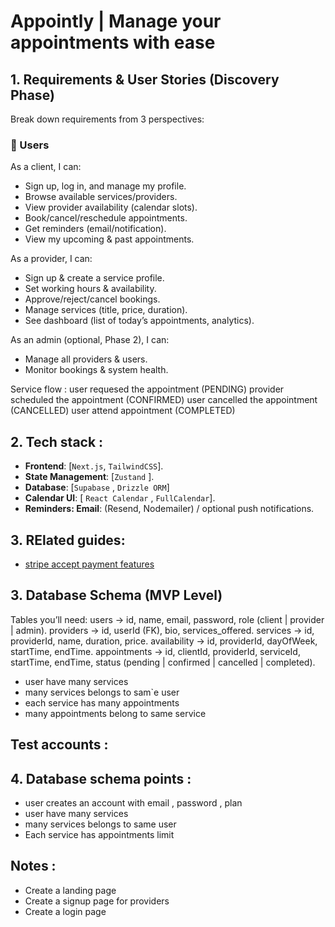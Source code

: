 # Appointly | Manage your appointments with ease 

## 1. Requirements & User Stories (Discovery Phase)
Break down requirements from 3 perspectives:

### 👤 Users
As a client, I can:

- Sign up, log in, and manage my profile.
- Browse available services/providers.
- View provider availability (calendar slots).
- Book/cancel/reschedule appointments.
- Get reminders (email/notification).
- View my upcoming & past appointments.

As a provider, I can:
- Sign up & create a service profile.
- Set working hours & availability.
- Approve/reject/cancel bookings.
- Manage services (title, price, duration).
- See dashboard (list of today’s appointments, analytics).

As an admin (optional, Phase 2), I can:

- Manage all providers & users.
- Monitor bookings & system health.

Service flow :
user requesed the appointment (PENDING)
provider scheduled the appointment (CONFIRMED)
user cancelled the appointment (CANCELLED)
user attend appointment (COMPLETED)

## 2. Tech stack :

- **Frontend**: [`Next.js`, `TailwindCSS`].
- **State Management**: [`Zustand` ].
- **Database**: [`Supabase` , `Drizzle ORM`]
- **Calendar UI**: [ `React Calendar` , `FullCalendar`].
- **Reminders: Email**: (Resend, Nodemailer) / optional push notifications.

## 3. RElated guides:
- [stripe accept payment features](https://docs.stripe.com/connect/enable-payment-acceptance-guide)

## 3. Database Schema (MVP Level)

Tables you’ll need:
users → id, name, email, password, role (client | provider | admin).
providers → id, userId (FK), bio, services_offered.
services → id, providerId, name, duration, price.
availability → id, providerId, dayOfWeek, startTime, endTime.
appointments → id, clientId, providerId, serviceId, startTime, endTime, status (pending | confirmed | cancelled | completed).

- user have many services 
- many services belongs to sam`e user
- each service has many appointments 
- many appointments belong to same service 



## Test accounts :



<!-- ## Business model :
#### **Free — $0/month** :
- 1 service
- 100 appointments / month (total)
- Basic calendar view
- Email notifications only
- Community/email support

#### **Starter — $15/month**:
- 5 services
- 1,000 appointments / month (total)
- Calendar integrations (Google, Outlook, iCal)
- Automated email + SMS reminders
- Basic analytics (appointments per week, no-shows, etc.)
- Standard email support (48h response time)

#### **Pro — $25/month** :
- 10 services
- 3,000 appointments / month (total)
- Advanced analytics & reporting (conversion rates, customer isights)
- Staff accounts (up to 3 team members)
- Online payment collection (Stripe, Razorpay, etc.)
- Custom branding (logo, colors on booking page)
- Priority email + chat support (24h response)

#### **Business — $50/month** :
- Unlimited services
- 10,000+ appointments / month (total)
- Unlimited staff accounts
- White-label option (remove SaaS branding, use custom domain)
- API access & integrations (Zapier, CRMs, etc.)
- Priority onboarding + dedicated account manager
- 24/7 premium support -->

## 4. Database schema points :
- user creates an account with email , password , plan
- user have many services 
- many services belongs to same user
- Each service has appointments limit 

## **Notes :**
- Create a landing page 
- Create a signup page for providers
- Create a login page 

